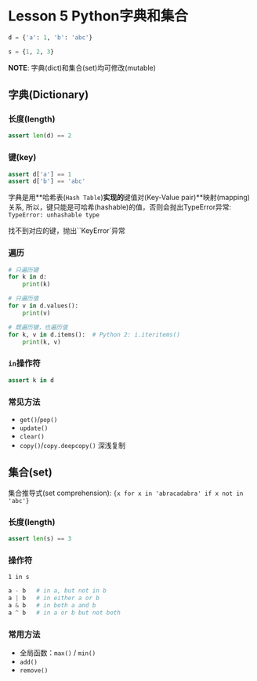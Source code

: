 # Lesson 5 Python字典和集合

```python
d = {'a': 1, 'b': 'abc'}

s = {1, 2, 3}
```

**NOTE**: 字典(dict)和集合(set)均可修改(mutable)

## 字典(Dictionary)

### 长度(length)

```python
assert len(d) == 2
```

### 键(key)

```python
assert d['a'] == 1
assert d['b'] == 'abc'
```

字典是用**哈希表(`Hash Table`)**实现的**键值对(Key-Value pair)**映射(mapping)关系,
所以，键只能是可哈希(hashable)的值，否则会抛出TypeError异常: `TypeError: unhashable type`

找不到对应的键，抛出``KeyError`异常

### 遍历

```python
# 只遍历键
for k in d:
    print(k)

# 只遍历值
for v in d.values():
    print(v)

# 既遍历键，也遍历值
for k, v in d.items():  # Python 2: i.iteritems()
    print(k, v)
```

### `in`操作符

```python
assert k in d
```

### 常见方法

- `get()`/`pop()`
- `update()`
- `clear()`
- `copy()`/`copy.deepcopy()` 深浅复制

## 集合(set)

集合推导式(set comprehension): `{x for x in 'abracadabra' if x not in 'abc'}`

### 长度(length)

```python
assert len(s) == 3
```

### 操作符

`1 in s`

```python
a - b   # in a, but not in b
a | b   # in either a or b
a & b   # in both a and b
a ^ b   # in a or b but not both
```

### 常用方法

- 全局函数：`max()` / `min()`
- `add()`
- `remove()`
